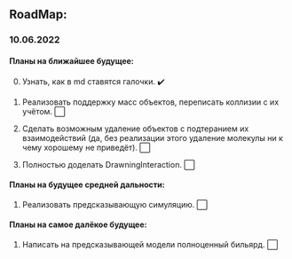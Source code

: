 ## RoadMap:

### 10.06.2022

#### Планы на ближайшее будущее:

0) Узнать, как в md ставятся галочки. :heavy_check_mark:

1) Реализовать поддержку масс объектов, переписать коллизии с их учётом. :white_large_square:

2) Сделать возможным удаление объектов с подтеранием их взаимодействий (да, без реализации этого удаление молекулы ни к чему хорошему не приведёт). :white_large_square:

3) Полностью доделать DrawningInteraction. :white_large_square:

#### Планы на будущее средней дальности:

1) Реализовать предсказывающую симуляцию. :white_large_square:

#### Планы на самое далёкое будущее:

1) Написать на предсказывающей модели полноценный бильярд. :white_large_square: